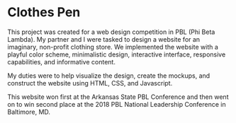 # Clothes Pen
This project was created for a web design competition in PBL (Phi Beta Lambda). My partner and I were tasked to design a website for an imaginary, non-profit clothing store. We implemented the website with a playful color scheme, minimalistic design, interactive interface, responsive capabilities, and informative content.

My duties were to help visualize the design, create the mockups, and construct the website using HTML, CSS, and Javascript.

This website won first at the Arkansas State PBL Conference and then went on to win second place at the 2018 PBL National Leadership Conference in Baltimore, MD.
